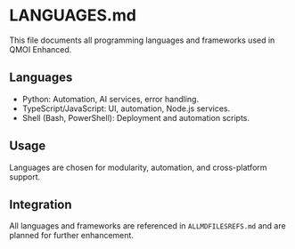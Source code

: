 # LANGUAGES.md

This file documents all programming languages and frameworks used in QMOI Enhanced.

## Languages
- Python: Automation, AI services, error handling.
- TypeScript/JavaScript: UI, automation, Node.js services.
- Shell (Bash, PowerShell): Deployment and automation scripts.

## Usage
Languages are chosen for modularity, automation, and cross-platform support.

## Integration
All languages and frameworks are referenced in `ALLMDFILESREFS.md` and are planned for further enhancement.